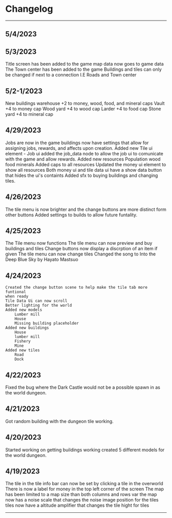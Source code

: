 # Changelog

---


## 5/4/2023


## 5/3/2023

Title screen has been added to the game
map data now goes to game data
The Town center has been added to the game
Buildings and tiles can only be changed if next to a connection I.E Roads and Town center


## 5/2-1/2023

New buildings
	warehouse +2 to money, wood, food, and mineral caps
	Vault +4 to money cap
	Wood yard +4 to wood cap
	Larder +4 to food cap
	Stone yard +4 to mineral cap


## 4/29/2023

Jobs are now in the game
buildings now have settings that allow for assigning jobs, rewards, and affects 
	upon creation.
Added new Tile ui element - Job ui
added the job_data node to allow the job ui to comunicate with the game and
	allow rewards.
Added new resources
	Population
	wood
	food
	minerals
Added caps to all resources
Updated the money ui element to show all resources
Both money ui and tile data ui have a show data button that hides the ui's
	containts
Added sfx to buying buildings and changing tiles. 

## 4/26/2023

The tile menu is now brighter and the change buttons are more distinct form other buttons
Added settings to builds to allow future funtality.

## 4/25/2023

The Tile menu now functions
	The tile menu can now preview and buy buildings and tiles
Change buttons now display a discrption of an item if given
The tile menu can now change tiles
Changed the song to Into the Deep Blue Sky by Hayato Mastsuo


## 4/24/2023

	Created the change button scene to help make the tile tab more funtional 
	when ready
	Tile Data Ui can now scroll
	Better lighting for the world
	Added new models
		Lumber mill
		House
		Missing building placeholder
	Added new buildings
		House
		lumber mill
		Fishery
		Mine
	Added new tiles
		Road
		Dock

## 4/22/2023

Fixed the bug where the Dark Castle would not be a possible spawn in as the 
world dungeon.

## 4/21/2023

Got random building with the dungeon tile working.

## 4/20/2023

Started working on getting buildings working
created 5 different models for the world dungeon.

## 4/19/2023

The tile in the tile info bar can now be set by clicking a tile in the overworld
There is now a label for money in the top left corner of the screen
The map has been limited to a map size than both columns and rows var
the map now has a noise scale that changes the noise image position for the tiles
tiles now have a altitude amplifier that changes the tile hight for tiles

---
